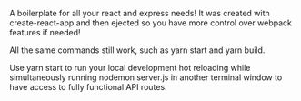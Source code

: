 A boilerplate for all your react and express needs! It was created with create-react-app and then ejected so you have more control over webpack features if needed!

All the same commands still work, such as yarn start and yarn build.

Use yarn start to run your local development hot reloading while simultaneously running nodemon server.js in another terminal window to have access to fully functional API routes.
